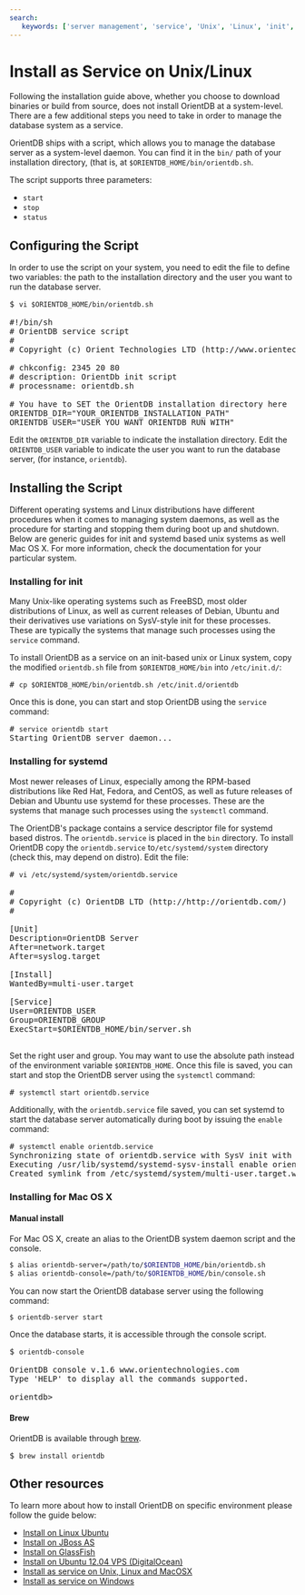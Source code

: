 ```yaml
---
search:
   keywords: ['server management', 'service', 'Unix', 'Linux', 'init', 'systemd']
---
```


# Install as Service on Unix/Linux

Following the installation guide above, whether you choose to download binaries or build from source, does not install OrientDB at a system-level.  There are a few additional steps you need to take in order to manage the database system as a service.

OrientDB ships with a script, which allows you to manage the database server as a system-level daemon.  You can find it in the `bin/` path of your installation directory, (that is, at `$ORIENTDB_HOME/bin/orientdb.sh`.  

The script supports three parameters: 
- `start`
- `stop`
- `status`

## Configuring the Script

In order to use the script on your system, you need to edit the file to define two variables: the path to the installation directory and the user you want to run the database server.

<pre>
$ <code class="lang-sh userinput">vi $ORIENTDB_HOME/bin/orientdb.sh</code>

#!/bin/sh
# OrientDB service script
#
# Copyright (c) Orient Technologies LTD (http://www.orientechnologies.com)

# chkconfig: 2345 20 80
# description: OrientDb init script
# processname: orientdb.sh

# You have to SET the OrientDB installation directory here
ORIENTDB_DIR="YOUR_ORIENTDB_INSTALLATION_PATH"
ORIENTDB_USER="USER_YOU_WANT_ORIENTDB_RUN_WITH"
</pre>

Edit the `ORIENTDB_DIR` variable to indicate the installation directory.  Edit the `ORIENTDB_USER` variable to indicate the user you want to run the database server, (for instance, `orientdb`).

## Installing the Script

Different operating systems and Linux distributions have different procedures when it comes to managing system daemons, as well as the procedure for starting and stopping them during boot up and shutdown.  Below are generic guides for init and systemd based unix systems as well Mac OS X.  For more information, check the documentation for your particular system.

### Installing for init

Many Unix-like operating systems such as FreeBSD, most older distributions of Linux, as well as current releases of Debian, Ubuntu and their derivatives use variations on SysV-style init for these processes.  These are typically the systems that manage such processes using the `service` command.

To install OrientDB as a service on an init-based unix or Linux system, copy the modified `orientdb.sh` file from `$ORIENTDB_HOME/bin` into `/etc/init.d/`:

<pre>
# <code class="lang-sh userinput">cp $ORIENTDB_HOME/bin/orientdb.sh /etc/init.d/orientdb</code>
</pre>

Once this is done, you can start and stop OrientDB using the `service` command:

<pre>
# <code class="lang-sh userinput">service orientdb start</code>
Starting OrientDB server daemon...
</pre>


### Installing for systemd

Most newer releases of Linux, especially among the RPM-based distributions like Red Hat, Fedora, and CentOS, as well as future releases of Debian and Ubuntu use systemd for these processes.  These are the systems that manage such processes using the `systemctl` command.

The OrientDB's  package  contains a service descriptor file for systemd based distros. The  `orientdb.service` is placed in the `bin` directory. To install OrientDB copy the `orientdb.service` to`/etc/systemd/system`  directory (check this, may depend on distro). Edit the file: 
<pre>
# <code class="lang-sh userinput">vi /etc/systemd/system/orientdb.service</code>

#
# Copyright (c) OrientDB LTD (http://http://orientdb.com/)
#

[Unit]
Description=OrientDB Server
After=network.target
After=syslog.target

[Install]
WantedBy=multi-user.target

[Service]
User=ORIENTDB_USER
Group=ORIENTDB_GROUP
ExecStart=$ORIENTDB_HOME/bin/server.sh

</pre>

Set the right user and group. You may want to use the absolute path instead of the environment variable `$ORIENTDB_HOME`.  Once this file is saved, you can start and stop the OrientDB server using the `systemctl` command:

<pre>
# <code class="lang-sh userinput">systemctl start orientdb.service</code>
</pre>

Additionally, with the `orientdb.service` file saved, you can set systemd to start the database server automatically during boot by issuing the `enable` command:

<pre>
# <code class="lang-sh userinput">systemctl enable orientdb.service</code>
Synchronizing state of orientdb.service with SysV init with /usr/lib/systemd/systemd-sysv-install...
Executing /usr/lib/systemd/systemd-sysv-install enable orientdb
Created symlink from /etc/systemd/system/multi-user.target.wants/orientdb.service to /etc/systemd/system/orientdb.service.
</pre>


### Installing for Mac OS X

#### Manual install

For Mac OS X, create an alias to the OrientDB system daemon script and the console.

```sh
$ alias orientdb-server=/path/to/$ORIENTDB_HOME/bin/orientdb.sh
$ alias orientdb-console=/path/to/$ORIENTDB_HOME/bin/console.sh
```

You can now start the OrientDB database server using the following command:

```sh
$ orientdb-server start
```

Once the database starts, it is accessible through the console script.

<pre>
$ <code class="lang-sh userinput">orientdb-console</code>

OrientDB console v.1.6 www.orientechnologies.com
Type 'HELP' to display all the commands supported.

orientdb>
</pre>

#### Brew

OrientDB is available through [brew](http://brew.sh/). 

<pre>
$ <code class="lang-sh userinput">brew install orientdb</code>
</pre>


## Other resources

To learn more about how to install OrientDB on specific environment please follow the guide below:
- [Install on Linux Ubuntu](http://famvdploeg.com/blog/2013/01/setting-up-an-orientdb-server-on-ubuntu/)
- [Install on JBoss AS](http://team.ops4j.org/wiki/display/ORIENT/Installation+on+JBoss+AS)
- [Install on GlassFish](http://team.ops4j.org/wiki/display/ORIENT/Installation+on+GlassFish)
- [Install on Ubuntu 12.04 VPS (DigitalOcean)](https://www.digitalocean.com/community/articles/how-to-install-and-use-orientdb-on-an-ubuntu-12-04-vps)
- [Install as service on Unix, Linux and MacOSX](Unix-Service.md)
- [Install as service on Windows](Windows-Service.md)
